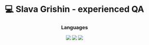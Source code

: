 <h1 align="center">💻 Slava Grishin - experienced QA </h1>

<h3 align="center">Languages</h1>
<div align="center">
  <div>
    <img src="https://img.shields.io/badge/-HTML-090909?style=for-the-badge&logo=HTML5&logoColor=E34F26">
    <img src="https://img.shields.io/badge/-Python-090909?style=for-the-badge&logo=python&logoColor=3776AB">
    <img src="https://img.shields.io/badge/-CSS-090909?style=for-the-badge&logo=css3&logoColor=1572B6">
  </div>
</p>
